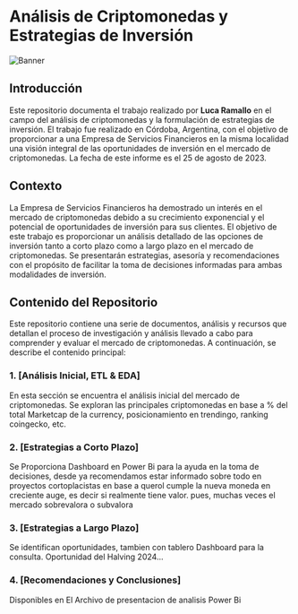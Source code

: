 # Análisis de Criptomonedas y Estrategias de Inversión

![Banner](https://www.bbva.com/wp-content/uploads/2022/03/BBVA-2022-Criptomoneda-1024x629.jpg)

## Introducción

Este repositorio documenta el trabajo realizado por **Luca Ramallo** en el campo del análisis de criptomonedas y la formulación de estrategias de inversión. El trabajo fue realizado en Córdoba, Argentina, con el objetivo de proporcionar a una Empresa de Servicios Financieros en la misma localidad una visión integral de las oportunidades de inversión en el mercado de criptomonedas. La fecha de este informe es el 25 de agosto de 2023.

## Contexto

La Empresa de Servicios Financieros ha demostrado un interés en el mercado de criptomonedas debido a su crecimiento exponencial y el potencial de oportunidades de inversión para sus clientes. El objetivo de este trabajo es proporcionar un análisis detallado de las opciones de inversión tanto a corto plazo como a largo plazo en el mercado de criptomonedas. Se presentarán estrategias, asesoría y recomendaciones con el propósito de facilitar la toma de decisiones informadas para ambas modalidades de inversión.

## Contenido del Repositorio

Este repositorio contiene una serie de documentos, análisis y recursos que detallan el proceso de investigación y análisis llevado a cabo para comprender y evaluar el mercado de criptomonedas. A continuación, se describe el contenido principal:

### 1. [Análisis Inicial, ETL & EDA]

En esta sección se encuentra el análisis inicial del mercado de criptomonedas. Se exploran las principales criptomonedas en base a % del total Marketcap de la currency, posicionamiento en trendingo, ranking coingecko, etc.

### 2. [Estrategias a Corto Plazo]

Se Proporciona Dashboard en Power Bi para la ayuda en la toma de decisiones, desde ya recomendamos estar informado sobre todo en proyectos cortoplacistas en base a querol cumple la nueva moneda en creciente auge, es decir si realmente tiene valor. pues, muchas veces el mercado sobrevalora o subvalora

### 3. [Estrategias a Largo Plazo]

Se identifican oportunidades, tambien con tablero Dashboard para la consulta. Oportunidad del Halving 2024...

### 4. [Recomendaciones y Conclusiones]

Disponibles en El Archivo de presentacion de analisis Power Bi